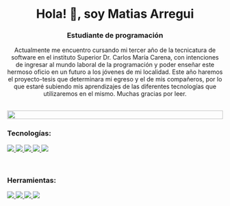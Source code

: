 
<h1 align="center">Hola! 👋, soy Matias Arregui</h1>
<h3 align="center">Estudiante de programación</h3>
<p align="center">Actualmente me encuentro cursando mi tercer año de la tecnicatura de software en el instituto Superior Dr. Carlos María Carena, con intenciones de ingresar al mundo laboral de la programación y poder enseñar este hermoso oficio en un futuro a los jóvenes de mi localidad. Este año haremos el proyecto-tesis que determinara mi egreso y el de mis compañeros, por lo que estaré subiendo mis aprendizajes de las diferentes tecnologías que utilizaremos en el mismo. Muchas gracias por leer.</p>
<p align="center"> 
<br>

<img src="https://i.imgur.com/dBaSKWF.gif" height="20" width="100%">

<h3 align="left">Tecnologías:</h3>

<p align="left">
  <a href="https://github.com/MatiasArregui/IEFI_prog2_Matias_Arregui">
    <img src="https://img.shields.io/badge/Python-3776AB?style=for-the-badge&logo=python&logoColor=white" />
  </a>
  
  <a href="#">
    <img src="https://img.shields.io/badge/HTML5-E34F26?style=for-the-badge&logo=html5&logoColor=white" />
  </a>
  
  <a href="#">
    <img src="https://img.shields.io/badge/CSS3-1572B6?style=for-the-badge&logo=css3&logoColor=white" />
  </a>
  
  <a href="#">
    <img src="https://img.shields.io/badge/Bootstrap-563D7C?style=for-the-badge&logo=bootstrap&logoColor=white" />
  </a>
  
  <a href="#">
    <img src="https://img.shields.io/badge/SQLite-07405E?style=for-the-badge&logo=sqlite&logoColor=white" />
  </a>
</p>

<br/>

<h3 align="left">Herramientas:</h3>
<p align="left">
  <a href="#">
    <img src="https://img.shields.io/badge/Visual_Studio_Code-0078D4?style=for-the-badge&logo=visual%20studio%20code&logoColor=white" />
  </a>
  
  <a href="#">
    <img src="https://img.shields.io/badge/GIT-E44C30?style=for-the-badge&logo=git&logoColor=white" />
  </a>
  
  <a href="#">
    <img src="https://img.shields.io/badge/GitHub-100000?style=for-the-badge&logo=github&logoColor=white" />
  </a>
  <a href="#">
    <img src="https://img.shields.io/badge/GitLab-330F63?style=for-the-badge&logo=gitlab&logoColor=white" />
  </a>

</p>
